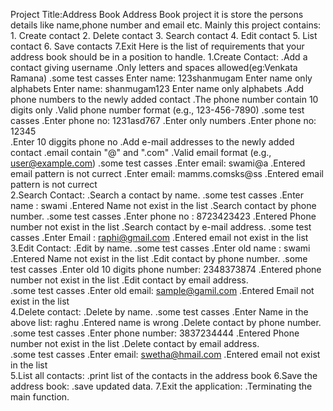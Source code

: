 Project Title:Address Book
    Address Book project it is store the persons details like name,phone number and email etc.
Mainly this project contains:
                        1. Create contact
                        2. Delete contact
                        3. Search contact
                        4. Edit contact
                        5. List contact
                        6. Save contacts
                        7.Exit
Here is the list of requirements that your address book should be in a position to handle. 
1.Create Contact:
                .Add a contact giving username
                    .Only letters and spaces allowed(eg:Venkata Ramana)
                    .some test casses
                        Enter name: 123shanmugam
                        Enter name only alphabets
                        Enter name: shanmugam123
                        Enter name only alphabets
                .Add phone numbers to the newly added contact
                    .The phone number contain 10 digits only
                    .Valid phone number format (e.g., 123-456-7890)
                    .some test casses
                        .Enter phone no: 1231asd767
                        .Enter only numbers
                        .Enter phone no: 12345    
                        .Enter 10 diggits phone no
                .Add e-mail addresses to the newly added contact 
                    .email contain "@" and ".com"
                    .Valid email format (e.g., user@example.com)
                    .some test casses
                        .Enter email: swami@a
                        .Entered email pattern is not currect
                        .Enter email: mamms.comsks@ss
                        .Entered email pattern is not currect     
2.Search Contact:
                .Search a contact by name.
                    .some test casses
                        .Enter name : swami
                        .Entered Name not exist in the list
                .Search contact by phone number.
                    .some test casses
                        .Enter phone no : 8723423423
                        .Entered Phone number not exist in the list
                .Search contact by e-mail address. 
                    .some test casses
                        .Enter Email : raphi@gmail.com
                        .Entered email not exist in the list                                        
3.Edit Contact:
                .Edit by name.
                    .some test casses
                        .Enter old name : swami
                        .Entered Name not exist in the list
                .Edit contact by phone number.
                    .some test casses
                        .Enter old 10 digits phone number: 2348373874
                        .Entered phone number not exist in the list
                .Edit contact by email address.    
                    .some test casses
                        .Enter old email: sample@gamil.com
                        .Entered Email not exist in the list                                       
4.Delete contact:
                .Delete by name.
                    .some test casses
                        .Enter Name in the above list: raghu
                        .Entered name is wrong
                .Delete contact by phone number.
                    .some test casses
                        .Enter phone number: 3837234444
                        .Entered Phone number not exist in the list
                .Delete contact by email address.   
                    .some test casses 
                        .Enter email: swetha@hmail.com
                        .Entered email not exist in the list                                           
5.List all contacts:
                .print list of the contacts in the address book
6.Save the address book:
                .save updated data.
7.Exit the application:
                .Terminating the main function.
